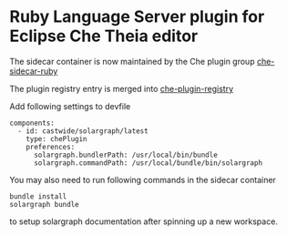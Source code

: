 # Ruby Language Server plugin for Eclipse Che Theia editor

The sidecar container is now maintained by the Che plugin group [che-sidecar-ruby](https://github.com/che-dockerfiles/che-sidecar-ruby.git)

The plugin registry entry is merged into [che-plugin-registry](https://github.com/eclipse/che-plugin-registry.git)

Add following settings to devfile
```
components:
  - id: castwide/solargraph/latest
    type: chePlugin
    preferences:
      solargraph.bundlerPath: /usr/local/bin/bundle
      solargraph.commandPath: /usr/local/bundle/bin/solargraph
```
You may also need to run following commands in the sidecar container
```
bundle install
solargraph bundle
```
to setup solargraph documentation after spinning up a new workspace.
